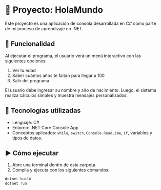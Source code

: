 # 🧮 Proyecto: HolaMundo

Este proyecto es una aplicación de consola desarrollada en C# como parte de mi proceso de aprendizaje en .NET.

## 🎯 Funcionalidad

Al ejecutar el programa, el usuario verá un menú interactivo con las siguientes opciones:

1. Ver tu edad  
2. Saber cuántos años te faltan para llegar a 100  
3. Salir del programa

El usuario debe ingresar su nombre y año de nacimiento. Luego, el sistema realiza cálculos simples y muestra mensajes personalizados.

## 🧪 Tecnologías utilizadas

- Lenguaje: C#  
- Entorno: .NET Core Console App  
- Conceptos aplicados: `while`, `switch`, `Console.ReadLine`, `if`, variables y tipos de datos.

## ▶ Cómo ejecutar

1. Abre una terminal dentro de esta carpeta.
2. Compila y ejecuta con los siguientes comandos:

```bash
dotnet build
dotnet run
